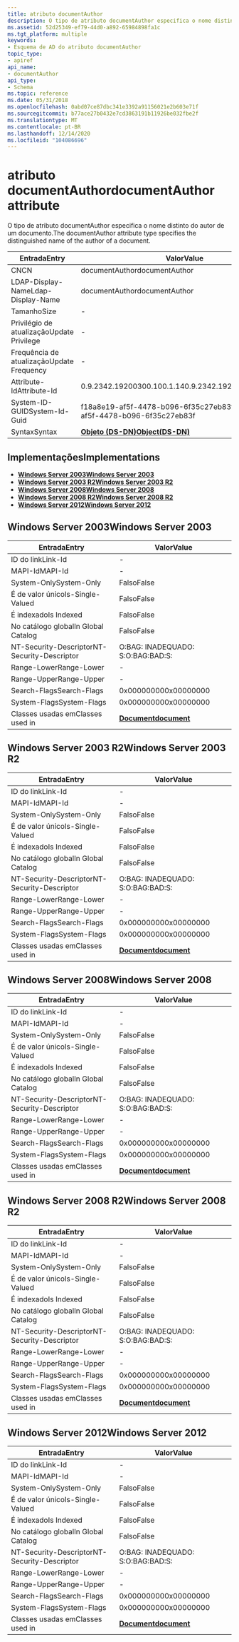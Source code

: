 ```yaml
---
title: atributo documentAuthor
description: O tipo de atributo documentAuthor especifica o nome distinto do autor de um documento.
ms.assetid: 52d25349-ef79-44d0-a892-65984898fa1c
ms.tgt_platform: multiple
keywords:
- Esquema de AD do atributo documentAuthor
topic_type:
- apiref
api_name:
- documentAuthor
api_type:
- Schema
ms.topic: reference
ms.date: 05/31/2018
ms.openlocfilehash: 0abd07ce87dbc341e3392a91156021e2b603e71f
ms.sourcegitcommit: b77ace27b0432e7cd3863191b11926be032fbe2f
ms.translationtype: MT
ms.contentlocale: pt-BR
ms.lasthandoff: 12/14/2020
ms.locfileid: "104086696"
---
```

# <a name="documentauthor-attribute"></a><span data-ttu-id="3006c-104">atributo documentAuthor</span><span class="sxs-lookup"><span data-stu-id="3006c-104">documentAuthor attribute</span></span>

<span data-ttu-id="3006c-105">O tipo de atributo documentAuthor especifica o nome distinto do autor de um documento.</span><span class="sxs-lookup"><span data-stu-id="3006c-105">The documentAuthor attribute type specifies the distinguished name of the author of a document.</span></span>



| <span data-ttu-id="3006c-106">Entrada</span><span class="sxs-lookup"><span data-stu-id="3006c-106">Entry</span></span> | <span data-ttu-id="3006c-107">Valor</span><span class="sxs-lookup"><span data-stu-id="3006c-107">Value</span></span> |
|-------------------|-----------------------------------------|
| <span data-ttu-id="3006c-108">CN</span><span class="sxs-lookup"><span data-stu-id="3006c-108">CN</span></span>                | <span data-ttu-id="3006c-109">documentAuthor</span><span class="sxs-lookup"><span data-stu-id="3006c-109">documentAuthor</span></span>                          |
| <span data-ttu-id="3006c-110">LDAP-Display-Name</span><span class="sxs-lookup"><span data-stu-id="3006c-110">Ldap-Display-Name</span></span> | <span data-ttu-id="3006c-111">documentAuthor</span><span class="sxs-lookup"><span data-stu-id="3006c-111">documentAuthor</span></span>                          |
| <span data-ttu-id="3006c-112">Tamanho</span><span class="sxs-lookup"><span data-stu-id="3006c-112">Size</span></span>              | \-                                      |
| <span data-ttu-id="3006c-113">Privilégio de atualização</span><span class="sxs-lookup"><span data-stu-id="3006c-113">Update Privilege</span></span>  | \-                                      |
| <span data-ttu-id="3006c-114">Frequência de atualização</span><span class="sxs-lookup"><span data-stu-id="3006c-114">Update Frequency</span></span>  | \-                                      |
| <span data-ttu-id="3006c-115">Attribute-Id</span><span class="sxs-lookup"><span data-stu-id="3006c-115">Attribute-Id</span></span>      | <span data-ttu-id="3006c-116">0.9.2342.19200300.100.1.14</span><span class="sxs-lookup"><span data-stu-id="3006c-116">0.9.2342.19200300.100.1.14</span></span>              |
| <span data-ttu-id="3006c-117">System-ID-GUID</span><span class="sxs-lookup"><span data-stu-id="3006c-117">System-Id-Guid</span></span>    | <span data-ttu-id="3006c-118">f18a8e19-af5f-4478-b096-6f35c27eb83f</span><span class="sxs-lookup"><span data-stu-id="3006c-118">f18a8e19-af5f-4478-b096-6f35c27eb83f</span></span>    |
| <span data-ttu-id="3006c-119">Syntax</span><span class="sxs-lookup"><span data-stu-id="3006c-119">Syntax</span></span>            | [<span data-ttu-id="3006c-120">**Objeto (DS-DN)**</span><span class="sxs-lookup"><span data-stu-id="3006c-120">**Object(DS-DN)**</span></span>](s-object-ds-dn.md) |



## <a name="implementations"></a><span data-ttu-id="3006c-121">Implementações</span><span class="sxs-lookup"><span data-stu-id="3006c-121">Implementations</span></span>

-   [<span data-ttu-id="3006c-122">**Windows Server 2003**</span><span class="sxs-lookup"><span data-stu-id="3006c-122">**Windows Server 2003**</span></span>](#windows-server-2003)
-   [<span data-ttu-id="3006c-123">**Windows Server 2003 R2**</span><span class="sxs-lookup"><span data-stu-id="3006c-123">**Windows Server 2003 R2**</span></span>](#windows-server-2003-r2)
-   [<span data-ttu-id="3006c-124">**Windows Server 2008**</span><span class="sxs-lookup"><span data-stu-id="3006c-124">**Windows Server 2008**</span></span>](#windows-server-2008)
-   [<span data-ttu-id="3006c-125">**Windows Server 2008 R2**</span><span class="sxs-lookup"><span data-stu-id="3006c-125">**Windows Server 2008 R2**</span></span>](#windows-server-2008-r2)
-   [<span data-ttu-id="3006c-126">**Windows Server 2012**</span><span class="sxs-lookup"><span data-stu-id="3006c-126">**Windows Server 2012**</span></span>](#windows-server-2012)

## <a name="windows-server-2003"></a><span data-ttu-id="3006c-127">Windows Server 2003</span><span class="sxs-lookup"><span data-stu-id="3006c-127">Windows Server 2003</span></span>



| <span data-ttu-id="3006c-128">Entrada</span><span class="sxs-lookup"><span data-stu-id="3006c-128">Entry</span></span> | <span data-ttu-id="3006c-129">Valor</span><span class="sxs-lookup"><span data-stu-id="3006c-129">Value</span></span> |
|------------------------|-------------------------------------------|
| <span data-ttu-id="3006c-130">ID do link</span><span class="sxs-lookup"><span data-stu-id="3006c-130">Link-Id</span></span>                | \-                                        |
| <span data-ttu-id="3006c-131">MAPI-Id</span><span class="sxs-lookup"><span data-stu-id="3006c-131">MAPI-Id</span></span>                | \-                                        |
| <span data-ttu-id="3006c-132">System-Only</span><span class="sxs-lookup"><span data-stu-id="3006c-132">System-Only</span></span>            | <span data-ttu-id="3006c-133">Falso</span><span class="sxs-lookup"><span data-stu-id="3006c-133">False</span></span>                                     |
| <span data-ttu-id="3006c-134">É de valor único</span><span class="sxs-lookup"><span data-stu-id="3006c-134">Is-Single-Valued</span></span>       | <span data-ttu-id="3006c-135">Falso</span><span class="sxs-lookup"><span data-stu-id="3006c-135">False</span></span>                                     |
| <span data-ttu-id="3006c-136">É indexado</span><span class="sxs-lookup"><span data-stu-id="3006c-136">Is Indexed</span></span>             | <span data-ttu-id="3006c-137">Falso</span><span class="sxs-lookup"><span data-stu-id="3006c-137">False</span></span>                                     |
| <span data-ttu-id="3006c-138">No catálogo global</span><span class="sxs-lookup"><span data-stu-id="3006c-138">In Global Catalog</span></span>      | <span data-ttu-id="3006c-139">Falso</span><span class="sxs-lookup"><span data-stu-id="3006c-139">False</span></span>                                     |
| <span data-ttu-id="3006c-140">NT-Security-Descriptor</span><span class="sxs-lookup"><span data-stu-id="3006c-140">NT-Security-Descriptor</span></span> | <span data-ttu-id="3006c-141">O:BAG: INADEQUADO: S:</span><span class="sxs-lookup"><span data-stu-id="3006c-141">O:BAG:BAD:S:</span></span>                              |
| <span data-ttu-id="3006c-142">Range-Lower</span><span class="sxs-lookup"><span data-stu-id="3006c-142">Range-Lower</span></span>            | \-                                        |
| <span data-ttu-id="3006c-143">Range-Upper</span><span class="sxs-lookup"><span data-stu-id="3006c-143">Range-Upper</span></span>            | \-                                        |
| <span data-ttu-id="3006c-144">Search-Flags</span><span class="sxs-lookup"><span data-stu-id="3006c-144">Search-Flags</span></span>           | <span data-ttu-id="3006c-145">0x00000000</span><span class="sxs-lookup"><span data-stu-id="3006c-145">0x00000000</span></span>                                |
| <span data-ttu-id="3006c-146">System-Flags</span><span class="sxs-lookup"><span data-stu-id="3006c-146">System-Flags</span></span>           | <span data-ttu-id="3006c-147">0x00000000</span><span class="sxs-lookup"><span data-stu-id="3006c-147">0x00000000</span></span>                                |
| <span data-ttu-id="3006c-148">Classes usadas em</span><span class="sxs-lookup"><span data-stu-id="3006c-148">Classes used in</span></span>        | [<span data-ttu-id="3006c-149">**Document**</span><span class="sxs-lookup"><span data-stu-id="3006c-149">**document**</span></span>](c-document.md)<br/> |



## <a name="windows-server-2003-r2"></a><span data-ttu-id="3006c-150">Windows Server 2003 R2</span><span class="sxs-lookup"><span data-stu-id="3006c-150">Windows Server 2003 R2</span></span>



| <span data-ttu-id="3006c-151">Entrada</span><span class="sxs-lookup"><span data-stu-id="3006c-151">Entry</span></span> | <span data-ttu-id="3006c-152">Valor</span><span class="sxs-lookup"><span data-stu-id="3006c-152">Value</span></span> |
|------------------------|-------------------------------------------|
| <span data-ttu-id="3006c-153">ID do link</span><span class="sxs-lookup"><span data-stu-id="3006c-153">Link-Id</span></span>                | \-                                        |
| <span data-ttu-id="3006c-154">MAPI-Id</span><span class="sxs-lookup"><span data-stu-id="3006c-154">MAPI-Id</span></span>                | \-                                        |
| <span data-ttu-id="3006c-155">System-Only</span><span class="sxs-lookup"><span data-stu-id="3006c-155">System-Only</span></span>            | <span data-ttu-id="3006c-156">Falso</span><span class="sxs-lookup"><span data-stu-id="3006c-156">False</span></span>                                     |
| <span data-ttu-id="3006c-157">É de valor único</span><span class="sxs-lookup"><span data-stu-id="3006c-157">Is-Single-Valued</span></span>       | <span data-ttu-id="3006c-158">Falso</span><span class="sxs-lookup"><span data-stu-id="3006c-158">False</span></span>                                     |
| <span data-ttu-id="3006c-159">É indexado</span><span class="sxs-lookup"><span data-stu-id="3006c-159">Is Indexed</span></span>             | <span data-ttu-id="3006c-160">Falso</span><span class="sxs-lookup"><span data-stu-id="3006c-160">False</span></span>                                     |
| <span data-ttu-id="3006c-161">No catálogo global</span><span class="sxs-lookup"><span data-stu-id="3006c-161">In Global Catalog</span></span>      | <span data-ttu-id="3006c-162">Falso</span><span class="sxs-lookup"><span data-stu-id="3006c-162">False</span></span>                                     |
| <span data-ttu-id="3006c-163">NT-Security-Descriptor</span><span class="sxs-lookup"><span data-stu-id="3006c-163">NT-Security-Descriptor</span></span> | <span data-ttu-id="3006c-164">O:BAG: INADEQUADO: S:</span><span class="sxs-lookup"><span data-stu-id="3006c-164">O:BAG:BAD:S:</span></span>                              |
| <span data-ttu-id="3006c-165">Range-Lower</span><span class="sxs-lookup"><span data-stu-id="3006c-165">Range-Lower</span></span>            | \-                                        |
| <span data-ttu-id="3006c-166">Range-Upper</span><span class="sxs-lookup"><span data-stu-id="3006c-166">Range-Upper</span></span>            | \-                                        |
| <span data-ttu-id="3006c-167">Search-Flags</span><span class="sxs-lookup"><span data-stu-id="3006c-167">Search-Flags</span></span>           | <span data-ttu-id="3006c-168">0x00000000</span><span class="sxs-lookup"><span data-stu-id="3006c-168">0x00000000</span></span>                                |
| <span data-ttu-id="3006c-169">System-Flags</span><span class="sxs-lookup"><span data-stu-id="3006c-169">System-Flags</span></span>           | <span data-ttu-id="3006c-170">0x00000000</span><span class="sxs-lookup"><span data-stu-id="3006c-170">0x00000000</span></span>                                |
| <span data-ttu-id="3006c-171">Classes usadas em</span><span class="sxs-lookup"><span data-stu-id="3006c-171">Classes used in</span></span>        | [<span data-ttu-id="3006c-172">**Document**</span><span class="sxs-lookup"><span data-stu-id="3006c-172">**document**</span></span>](c-document.md)<br/> |



## <a name="windows-server-2008"></a><span data-ttu-id="3006c-173">Windows Server 2008</span><span class="sxs-lookup"><span data-stu-id="3006c-173">Windows Server 2008</span></span>



| <span data-ttu-id="3006c-174">Entrada</span><span class="sxs-lookup"><span data-stu-id="3006c-174">Entry</span></span> | <span data-ttu-id="3006c-175">Valor</span><span class="sxs-lookup"><span data-stu-id="3006c-175">Value</span></span> |
|------------------------|-------------------------------------------|
| <span data-ttu-id="3006c-176">ID do link</span><span class="sxs-lookup"><span data-stu-id="3006c-176">Link-Id</span></span>                | \-                                        |
| <span data-ttu-id="3006c-177">MAPI-Id</span><span class="sxs-lookup"><span data-stu-id="3006c-177">MAPI-Id</span></span>                | \-                                        |
| <span data-ttu-id="3006c-178">System-Only</span><span class="sxs-lookup"><span data-stu-id="3006c-178">System-Only</span></span>            | <span data-ttu-id="3006c-179">Falso</span><span class="sxs-lookup"><span data-stu-id="3006c-179">False</span></span>                                     |
| <span data-ttu-id="3006c-180">É de valor único</span><span class="sxs-lookup"><span data-stu-id="3006c-180">Is-Single-Valued</span></span>       | <span data-ttu-id="3006c-181">Falso</span><span class="sxs-lookup"><span data-stu-id="3006c-181">False</span></span>                                     |
| <span data-ttu-id="3006c-182">É indexado</span><span class="sxs-lookup"><span data-stu-id="3006c-182">Is Indexed</span></span>             | <span data-ttu-id="3006c-183">Falso</span><span class="sxs-lookup"><span data-stu-id="3006c-183">False</span></span>                                     |
| <span data-ttu-id="3006c-184">No catálogo global</span><span class="sxs-lookup"><span data-stu-id="3006c-184">In Global Catalog</span></span>      | <span data-ttu-id="3006c-185">Falso</span><span class="sxs-lookup"><span data-stu-id="3006c-185">False</span></span>                                     |
| <span data-ttu-id="3006c-186">NT-Security-Descriptor</span><span class="sxs-lookup"><span data-stu-id="3006c-186">NT-Security-Descriptor</span></span> | <span data-ttu-id="3006c-187">O:BAG: INADEQUADO: S:</span><span class="sxs-lookup"><span data-stu-id="3006c-187">O:BAG:BAD:S:</span></span>                              |
| <span data-ttu-id="3006c-188">Range-Lower</span><span class="sxs-lookup"><span data-stu-id="3006c-188">Range-Lower</span></span>            | \-                                        |
| <span data-ttu-id="3006c-189">Range-Upper</span><span class="sxs-lookup"><span data-stu-id="3006c-189">Range-Upper</span></span>            | \-                                        |
| <span data-ttu-id="3006c-190">Search-Flags</span><span class="sxs-lookup"><span data-stu-id="3006c-190">Search-Flags</span></span>           | <span data-ttu-id="3006c-191">0x00000000</span><span class="sxs-lookup"><span data-stu-id="3006c-191">0x00000000</span></span>                                |
| <span data-ttu-id="3006c-192">System-Flags</span><span class="sxs-lookup"><span data-stu-id="3006c-192">System-Flags</span></span>           | <span data-ttu-id="3006c-193">0x00000000</span><span class="sxs-lookup"><span data-stu-id="3006c-193">0x00000000</span></span>                                |
| <span data-ttu-id="3006c-194">Classes usadas em</span><span class="sxs-lookup"><span data-stu-id="3006c-194">Classes used in</span></span>        | [<span data-ttu-id="3006c-195">**Document**</span><span class="sxs-lookup"><span data-stu-id="3006c-195">**document**</span></span>](c-document.md)<br/> |



## <a name="windows-server-2008-r2"></a><span data-ttu-id="3006c-196">Windows Server 2008 R2</span><span class="sxs-lookup"><span data-stu-id="3006c-196">Windows Server 2008 R2</span></span>



| <span data-ttu-id="3006c-197">Entrada</span><span class="sxs-lookup"><span data-stu-id="3006c-197">Entry</span></span> | <span data-ttu-id="3006c-198">Valor</span><span class="sxs-lookup"><span data-stu-id="3006c-198">Value</span></span> |
|------------------------|-------------------------------------------|
| <span data-ttu-id="3006c-199">ID do link</span><span class="sxs-lookup"><span data-stu-id="3006c-199">Link-Id</span></span>                | \-                                        |
| <span data-ttu-id="3006c-200">MAPI-Id</span><span class="sxs-lookup"><span data-stu-id="3006c-200">MAPI-Id</span></span>                | \-                                        |
| <span data-ttu-id="3006c-201">System-Only</span><span class="sxs-lookup"><span data-stu-id="3006c-201">System-Only</span></span>            | <span data-ttu-id="3006c-202">Falso</span><span class="sxs-lookup"><span data-stu-id="3006c-202">False</span></span>                                     |
| <span data-ttu-id="3006c-203">É de valor único</span><span class="sxs-lookup"><span data-stu-id="3006c-203">Is-Single-Valued</span></span>       | <span data-ttu-id="3006c-204">Falso</span><span class="sxs-lookup"><span data-stu-id="3006c-204">False</span></span>                                     |
| <span data-ttu-id="3006c-205">É indexado</span><span class="sxs-lookup"><span data-stu-id="3006c-205">Is Indexed</span></span>             | <span data-ttu-id="3006c-206">Falso</span><span class="sxs-lookup"><span data-stu-id="3006c-206">False</span></span>                                     |
| <span data-ttu-id="3006c-207">No catálogo global</span><span class="sxs-lookup"><span data-stu-id="3006c-207">In Global Catalog</span></span>      | <span data-ttu-id="3006c-208">Falso</span><span class="sxs-lookup"><span data-stu-id="3006c-208">False</span></span>                                     |
| <span data-ttu-id="3006c-209">NT-Security-Descriptor</span><span class="sxs-lookup"><span data-stu-id="3006c-209">NT-Security-Descriptor</span></span> | <span data-ttu-id="3006c-210">O:BAG: INADEQUADO: S:</span><span class="sxs-lookup"><span data-stu-id="3006c-210">O:BAG:BAD:S:</span></span>                              |
| <span data-ttu-id="3006c-211">Range-Lower</span><span class="sxs-lookup"><span data-stu-id="3006c-211">Range-Lower</span></span>            | \-                                        |
| <span data-ttu-id="3006c-212">Range-Upper</span><span class="sxs-lookup"><span data-stu-id="3006c-212">Range-Upper</span></span>            | \-                                        |
| <span data-ttu-id="3006c-213">Search-Flags</span><span class="sxs-lookup"><span data-stu-id="3006c-213">Search-Flags</span></span>           | <span data-ttu-id="3006c-214">0x00000000</span><span class="sxs-lookup"><span data-stu-id="3006c-214">0x00000000</span></span>                                |
| <span data-ttu-id="3006c-215">System-Flags</span><span class="sxs-lookup"><span data-stu-id="3006c-215">System-Flags</span></span>           | <span data-ttu-id="3006c-216">0x00000000</span><span class="sxs-lookup"><span data-stu-id="3006c-216">0x00000000</span></span>                                |
| <span data-ttu-id="3006c-217">Classes usadas em</span><span class="sxs-lookup"><span data-stu-id="3006c-217">Classes used in</span></span>        | [<span data-ttu-id="3006c-218">**Document**</span><span class="sxs-lookup"><span data-stu-id="3006c-218">**document**</span></span>](c-document.md)<br/> |



## <a name="windows-server-2012"></a><span data-ttu-id="3006c-219">Windows Server 2012</span><span class="sxs-lookup"><span data-stu-id="3006c-219">Windows Server 2012</span></span>



| <span data-ttu-id="3006c-220">Entrada</span><span class="sxs-lookup"><span data-stu-id="3006c-220">Entry</span></span> | <span data-ttu-id="3006c-221">Valor</span><span class="sxs-lookup"><span data-stu-id="3006c-221">Value</span></span> |
|------------------------|-------------------------------------------|
| <span data-ttu-id="3006c-222">ID do link</span><span class="sxs-lookup"><span data-stu-id="3006c-222">Link-Id</span></span>                | \-                                        |
| <span data-ttu-id="3006c-223">MAPI-Id</span><span class="sxs-lookup"><span data-stu-id="3006c-223">MAPI-Id</span></span>                | \-                                        |
| <span data-ttu-id="3006c-224">System-Only</span><span class="sxs-lookup"><span data-stu-id="3006c-224">System-Only</span></span>            | <span data-ttu-id="3006c-225">Falso</span><span class="sxs-lookup"><span data-stu-id="3006c-225">False</span></span>                                     |
| <span data-ttu-id="3006c-226">É de valor único</span><span class="sxs-lookup"><span data-stu-id="3006c-226">Is-Single-Valued</span></span>       | <span data-ttu-id="3006c-227">Falso</span><span class="sxs-lookup"><span data-stu-id="3006c-227">False</span></span>                                     |
| <span data-ttu-id="3006c-228">É indexado</span><span class="sxs-lookup"><span data-stu-id="3006c-228">Is Indexed</span></span>             | <span data-ttu-id="3006c-229">Falso</span><span class="sxs-lookup"><span data-stu-id="3006c-229">False</span></span>                                     |
| <span data-ttu-id="3006c-230">No catálogo global</span><span class="sxs-lookup"><span data-stu-id="3006c-230">In Global Catalog</span></span>      | <span data-ttu-id="3006c-231">Falso</span><span class="sxs-lookup"><span data-stu-id="3006c-231">False</span></span>                                     |
| <span data-ttu-id="3006c-232">NT-Security-Descriptor</span><span class="sxs-lookup"><span data-stu-id="3006c-232">NT-Security-Descriptor</span></span> | <span data-ttu-id="3006c-233">O:BAG: INADEQUADO: S:</span><span class="sxs-lookup"><span data-stu-id="3006c-233">O:BAG:BAD:S:</span></span>                              |
| <span data-ttu-id="3006c-234">Range-Lower</span><span class="sxs-lookup"><span data-stu-id="3006c-234">Range-Lower</span></span>            | \-                                        |
| <span data-ttu-id="3006c-235">Range-Upper</span><span class="sxs-lookup"><span data-stu-id="3006c-235">Range-Upper</span></span>            | \-                                        |
| <span data-ttu-id="3006c-236">Search-Flags</span><span class="sxs-lookup"><span data-stu-id="3006c-236">Search-Flags</span></span>           | <span data-ttu-id="3006c-237">0x00000000</span><span class="sxs-lookup"><span data-stu-id="3006c-237">0x00000000</span></span>                                |
| <span data-ttu-id="3006c-238">System-Flags</span><span class="sxs-lookup"><span data-stu-id="3006c-238">System-Flags</span></span>           | <span data-ttu-id="3006c-239">0x00000000</span><span class="sxs-lookup"><span data-stu-id="3006c-239">0x00000000</span></span>                                |
| <span data-ttu-id="3006c-240">Classes usadas em</span><span class="sxs-lookup"><span data-stu-id="3006c-240">Classes used in</span></span>        | [<span data-ttu-id="3006c-241">**Document**</span><span class="sxs-lookup"><span data-stu-id="3006c-241">**document**</span></span>](c-document.md)<br/> |



 

 






